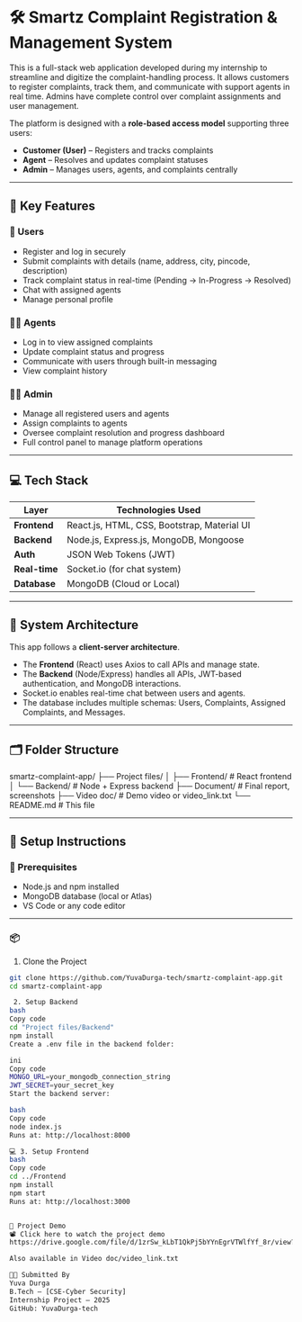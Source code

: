 # 🛠️ Smartz Complaint Registration & Management System

This is a full-stack web application developed during my internship to streamline and digitize the complaint-handling process. It allows customers to register complaints, track them, and communicate with support agents in real time. Admins have complete control over complaint assignments and user management.

The platform is designed with a **role-based access model** supporting three users:
- **Customer (User)** – Registers and tracks complaints
- **Agent** – Resolves and updates complaint statuses
- **Admin** – Manages users, agents, and complaints centrally

---

## 🌟 Key Features

### 👤 Users
- Register and log in securely
- Submit complaints with details (name, address, city, pincode, description)
- Track complaint status in real-time (Pending → In-Progress → Resolved)
- Chat with assigned agents
- Manage personal profile

### 👨‍💼 Agents
- Log in to view assigned complaints
- Update complaint status and progress
- Communicate with users through built-in messaging
- View complaint history

### 👩‍💼 Admin
- Manage all registered users and agents
- Assign complaints to agents
- Oversee complaint resolution and progress dashboard
- Full control panel to manage platform operations

---

## 💻 Tech Stack

| Layer         | Technologies Used                          |
|---------------|--------------------------------------------|
| **Frontend**  | React.js, HTML, CSS, Bootstrap, Material UI |
| **Backend**   | Node.js, Express.js, MongoDB, Mongoose     |
| **Auth**      | JSON Web Tokens (JWT)                      |
| **Real-time** | Socket.io (for chat system)                |
| **Database**  | MongoDB (Cloud or Local)                   |

---

## 🧠 System Architecture

This app follows a **client-server architecture**.

- The **Frontend** (React) uses Axios to call APIs and manage state.
- The **Backend** (Node/Express) handles all APIs, JWT-based authentication, and MongoDB interactions.
- Socket.io enables real-time chat between users and agents.
- The database includes multiple schemas: Users, Complaints, Assigned Complaints, and Messages.

---

## 🗂️ Folder Structure

smartz-complaint-app/
├── Project files/
│ ├── Frontend/ # React frontend
│ └── Backend/ # Node + Express backend
├── Document/ # Final report, screenshots
├── Video doc/ # Demo video or video_link.txt
└── README.md # This file

---

## 🚀 Setup Instructions

### 🔧 Prerequisites
- Node.js and npm installed
- MongoDB database (local or Atlas)
- VS Code or any code editor

---

### 📦 
1. Clone the Project

```bash
git clone https://github.com/YuvaDurga-tech/smartz-complaint-app.git
cd smartz-complaint-app

 2. Setup Backend
bash
Copy code
cd "Project files/Backend"
npm install
Create a .env file in the backend folder:

ini
Copy code
MONGO_URL=your_mongodb_connection_string
JWT_SECRET=your_secret_key
Start the backend server:

bash
Copy code
node index.js
Runs at: http://localhost:8000

💻 3. Setup Frontend
bash
Copy code
cd ../Frontend
npm install
npm start
Runs at: http://localhost:3000


🎥 Project Demo
📽️ Click here to watch the project demo
https://drive.google.com/file/d/1zrSw_kLbT1QkPj5bYYnEgrVTWlfYf_8r/view?usp=sharing

Also available in Video doc/video_link.txt

🧑‍🎓 Submitted By
Yuva Durga
B.Tech – [CSE-Cyber Security]
Internship Project – 2025
GitHub: YuvaDurga-tech







